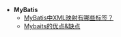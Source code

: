 * **MyBatis**
  * [MyBatis中XML映射有哪些标签？](/面试题库/MyBatis/MyBatis中XML映射有哪些标签？.md)
  * [Mybaits的优点&缺点](/面试题库/MyBatis/Mybaits的优点&缺点.md)
